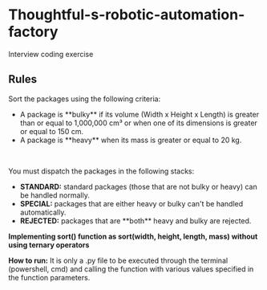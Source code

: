 <h1>Thoughtful-s-robotic-automation-factory</h1>
Interview coding exercise

<h2>Rules</h2>
<div>
    <p>Sort the packages using the following criteria:</p>
    <ul>
        <li>A package is **bulky** if its volume (Width x Height x Length) is greater than or equal to 1,000,000 cm³ or when one of its dimensions is greater or equal to 150 cm.</li>
	<li>A package is **heavy** when its mass is greater or equal to 20 kg.</li>
    </ul><br>
    <p>You must dispatch the packages in the following stacks:</p>
    <ul>
        <li><strong>STANDARD:</strong> standard packages (those that are not bulky or heavy) can be handled normally. </li>
	<li><strong>SPECIAL:</strong> packages that are either heavy or bulky can't be handled automatically. </li>
	<li><strong>REJECTED:</strong> packages that are **both** heavy and bulky are rejected. </li>
    </ul>


<strong>Implementing sort() function as sort(width, height, length, mass) without using ternary operators</strong>

**How to run:**
It is only a .py file to be executed through the terminal (powershell, cmd) and calling the function with various values specified in the function parameters.
